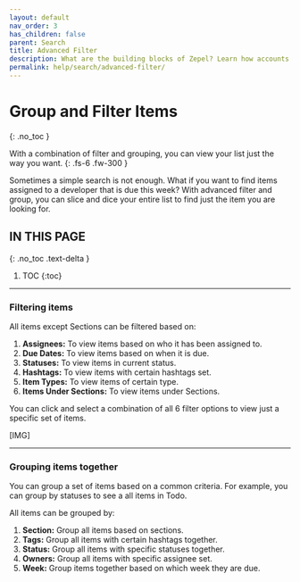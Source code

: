 ```yaml
---
layout: default
nav_order: 3
has_children: false
parent: Search
title: Advanced Filter
description: What are the building blocks of Zepel? Learn how accounts in Zepel are structured. 
permalink: help/search/advanced-filter/
---
```

# Group and Filter Items
{: .no_toc }

With a combination of filter and grouping, you can view your list just the way you want.
{: .fs-6 .fw-300 }

Sometimes a simple search is not enough. What if you want to find items assigned to a developer that is due this week? With advanced filter and group, you can slice and dice your entire list to find just the item you are looking for.

## IN THIS PAGE
{: .no_toc .text-delta }

1. TOC
{:toc}

---

### Filtering items

All items except Sections can be filtered based on:
1. __Assignees:__ To view items based on who it has been assigned to.
2. __Due Dates:__ To view items based on when it is due.
3. __Statuses:__ To view items in current status.
4. __Hashtags:__ To view items with certain hashtags set.
5. __Item Types:__ To view items of certain type.
6. __Items Under Sections:__ To view items under Sections.

You can click and select a combination of all 6 filter options to view just a specific set of items.

[IMG]

---

### Grouping items together

You can group a set of items based on a common criteria. For example, you can group by statuses to see a all items in Todo.

All items can be grouped by:
1. __Section:__ Group all items based on sections.
2. __Tags:__ Group all items with certain hashtags together.
3. __Status:__ Group all items with specific statuses together.
4. __Owners:__ Group all items with specific assignee set.
5. __Week:__ Group items together based on which week they are due.
